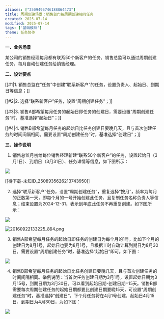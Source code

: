 ```yaml
---
aliases: ["2509495746188864473"]
title: 周期创建场景：销售部门按周期创建相同任务
created: 2025-07-14
modified: 2025-07-14
tags: ['基础模块']
theme: 任务协作
---
```


**一、业务场景**

某公司的销售经理每月都有联系50个新客户的任务，销售总监可以通过周期创建任务，每月自动创建任务给销售经理。

**二、设计要点**

[[#1|1. 销售总监在“任务”中创建“联系新客户”的任务，设置负责人、起始日、到期日等信息；]]

[[#2|2. 选择“联系新客户”任务，设置“周期创建任务”；]]

[[#3|3. 销售A部希望每月任务的起始日即任务的创建日，需要设置“周期创建任务”时，基准选择“起始日”；]]

[[#4|4. 销售B部希望每月任务的起始日比任务创建日要晚几天，且与首次创建任务的时间间隔相同。需要设置“周期创建任务”时，基准选择“创建日”；]]

**三、操作说明**

1. 销售总监月初给每位销售经理新建“联系50个新客户”的任务，设置起始日（3月1日）、到期日（3月31日）、任务详情等信息，如下图所示：

![](https://myhelpdoc.oss-cn-heyuan.aliyuncs.com/mdimages/6a2722e9a4e108ed0cf502fbaf5e071d.jpg)

[[待下载-未知ID\_2508935626213743950]]

2. 选择“联系新客户”任务，设置“周期创建任务”，重复选择“按月”，频率为每月的正数第一天，即每个月的一号开始创建此任务，且复制任务名称负责人等信息；结束设置为2024-12-31，表示到年底此任务不再重复创建。如下图所示：

![](https://myhelpdoc.oss-cn-heyuan.aliyuncs.com/mdimages/2e633cac21c38baed174fee12ab6d989.jpg)

![](49fac6b492092d3a079af0461e6acca1.jpg "20160922133225_894.png")

3. 销售A部希望每月任务的起始日即任务的创建日为每个月的1号，比如下个月的创建日为8月1号，起始日也要为8月1号，且根据工时自动计算到期日为8月30日，需要设置“周期创建任务”时，基准选择“起始日”即可。如下图：

![](https://myhelpdoc.oss-cn-heyuan.aliyuncs.com/mdimages/0e121882311de676233f5e5f7850f52e.jpg)

4.  销售B部希望每月任务的起始日比任务创建日要晚几天，且与首次创建任务的时间间隔相同。举例说明：当首次任务创建日期为3月1号，设置起始日期为3月15号，到期日期为3月30日，可以看到起始日期-创建日期=15天。销售B部需要每次周期创建任务的起始日期都要比创建日期要晚15天，可设置“周期创建任务”时，基准选择“创建日”。下个月任务将在4月1号创建，起始日4月15日，到期日为4月30日，为如下图：

![](https://myhelpdoc.oss-cn-heyuan.aliyuncs.com/mdimages/b184d2b831e22ff5ea2cc4e74371c2d1.jpg)

